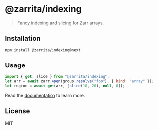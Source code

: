 # @zarrita/indexing

> Fancy indexing and slicing for Zarr arrays.

## Installation

```sh
npm install @zarrita/indexing@next
```

## Usage

```javascript
import { get, slice } from "@zarrita/indexing";
let arr = await zarr.open(group.resolve("foo"), { kind: "array" });
let region = await get(arr, [slice(10, 20), null, 0]);
```

Read the [documentation](https://manzt.github.io/zarrita.js/) to learn more.

## License

MIT
